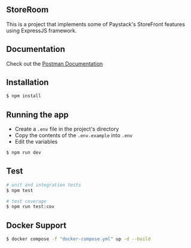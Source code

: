 ## StoreRoom

This is a project that implements some of Paystack's StoreFront features using ExpressJS framework.

## Documentation

Check out the [Postman Documentation](https://documenter.getpostman.com/view/11863559/Uyr8nyMs)

## Installation

```bash
$ npm install
```

## Running the app

- Create a `.env` file in the project's directory
- Copy the contents of the `.env.example` into `.env` 
- Edit the variables

```bash
$ npm run dev
```

## Test

```bash
# unit and integration tests
$ npm test

# test coverage
$ npm run test:cov
```

## Docker Support

```bash
$ docker compose -f "docker-compose.yml" up -d --build
```